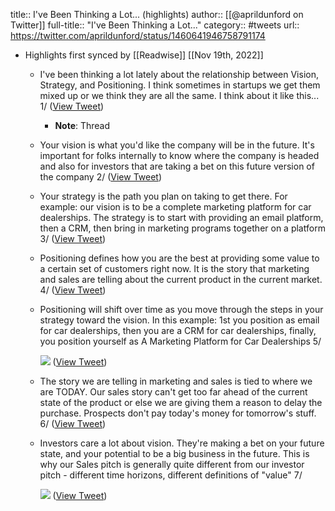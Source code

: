 title:: I've Been Thinking a Lot... (highlights)
author:: [[@aprildunford on Twitter]]
full-title:: "I've Been Thinking a Lot..."
category:: #tweets
url:: https://twitter.com/aprildunford/status/1460641946758791174

- Highlights first synced by [[Readwise]] [[Nov 19th, 2022]]
	- I've been thinking a lot lately about the relationship between Vision, Strategy, and Positioning. I think sometimes in startups we get them mixed up or we think they are all the same. I think about it like this... 1/ ([View Tweet](https://twitter.com/aprildunford/status/1460641946758791174))
		- **Note**: Thread
	- Your vision is what you'd like the company will be in the future. It's important for folks internally to know where the company is headed and also for investors that are taking a bet on this future version of the company 2/ ([View Tweet](https://twitter.com/aprildunford/status/1460641947748642819))
	- Your strategy is the path you plan on taking to get there. For example: our vision is to be a complete marketing platform for car dealerships. The strategy is to start with providing an email platform, then a CRM, then bring in marketing programs together on a platform 3/ ([View Tweet](https://twitter.com/aprildunford/status/1460641948629450752))
	- Positioning defines how you are the best at providing some value to a certain set of customers right now. It is the story that marketing and sales are telling about the current product in the current market.  4/ ([View Tweet](https://twitter.com/aprildunford/status/1460641949518647302))
	- Positioning will shift over time as you move through the steps in your strategy toward the vision. In this example: 1st you position as email for car dealerships, then you are a CRM for car dealerships, finally, you position yourself as A Marketing Platform for Car Dealerships 5/ 
	  
	  ![](https://pbs.twimg.com/media/FEU8jXjWUAQzVCD.png) ([View Tweet](https://twitter.com/aprildunford/status/1460641954543411201))
	- The story we are telling in marketing and sales is tied to where we are TODAY. Our sales story can't get too far ahead of the current state of the product or else we are giving them a reason to delay the purchase. Prospects don't pay today's money for tomorrow's stuff.  6/ ([View Tweet](https://twitter.com/aprildunford/status/1460641957466750979))
	- Investors care a lot about vision. They're making a bet on your future state, and your potential to be a big business in the future. This is why our Sales pitch is generally quite different from our investor pitch - different time horizons, different definitions of "value" 7/ 
	  
	  ![](https://pbs.twimg.com/media/FEU83HBXwAA5MmQ.png) ([View Tweet](https://twitter.com/aprildunford/status/1460641961489190924))